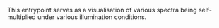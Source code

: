 This entrypoint serves as a visualisation of various spectra being self-multiplied under various illumination conditions.